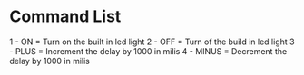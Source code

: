 # Command List

1 - ON = Turn on the built in led light
2 - OFF = Turn of the build in led light
3 - PLUS = Increment the delay by 1000 in milis
4 - MINUS = Decrement the delay by 1000 in milis
